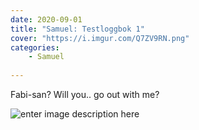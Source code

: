 ```yaml
---
date: 2020-09-01
title: "Samuel: Testloggbok 1"
cover: "https://i.imgur.com/Q7ZV9RN.png"
categories: 
    - Samuel
   
---
```

Fabi-san? Will you.. go out with me?

![enter image description here](https://images.emojiterra.com/twitter/512px/1f633.png)
